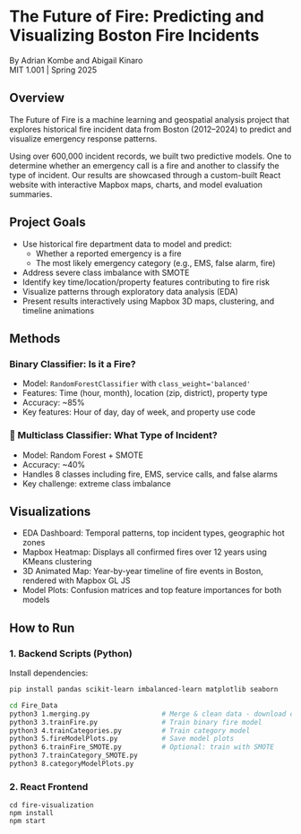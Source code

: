 # The Future of Fire: Predicting and Visualizing Boston Fire Incidents

By Adrian Kombe and Abigail Kinaro  
MIT 1.001 | Spring 2025

## Overview

The Future of Fire is a machine learning and geospatial analysis project that explores historical fire incident data from Boston (2012–2024) to predict and visualize emergency response patterns.

Using over 600,000 incident records, we built two predictive models. One to determine whether an emergency call is a fire and another to classify the type of incident. Our results are showcased through a custom-built React website with interactive Mapbox maps, charts, and model evaluation summaries.

##  Project Goals

- Use historical fire department data to model and predict:
  - Whether a reported emergency is a fire
  - The most likely emergency category (e.g., EMS, false alarm, fire)
- Address severe class imbalance with SMOTE
- Identify key time/location/property features contributing to fire risk
- Visualize patterns through exploratory data analysis (EDA)
- Present results interactively using Mapbox 3D maps, clustering, and timeline animations

## Methods

### Binary Classifier: Is it a Fire?
- Model: `RandomForestClassifier` with `class_weight='balanced'`
- Features: Time (hour, month), location (zip, district), property type
- Accuracy: ~85%
- Key features: Hour of day, day of week, and property use code

### 🔹 Multiclass Classifier: What Type of Incident?
- Model: Random Forest + SMOTE
- Accuracy: ~40%
- Handles 8 classes including fire, EMS, service calls, and false alarms
- Key challenge: extreme class imbalance


## Visualizations

- EDA Dashboard: Temporal patterns, top incident types, geographic hot zones
- Mapbox Heatmap: Displays all confirmed fires over 12 years using KMeans clustering
- 3D Animated Map: Year-by-year timeline of fire events in Boston, rendered with Mapbox GL JS
- Model Plots: Confusion matrices and top feature importances for both models

## How to Run

### 1. Backend Scripts (Python)

Install dependencies:
```bash
pip install pandas scikit-learn imbalanced-learn matplotlib seaborn

cd Fire_Data
python3 1.merging.py                  # Merge & clean data - download data from google drive link - too large to push on github
python3 3.trainFire.py                # Train binary fire model
python3 4.trainCategories.py          # Train category model
python3 5.fireModelPlots.py           # Save model plots
python3 6.trainFire_SMOTE.py          # Optional: train with SMOTE
python3 7.trainCategory_SMOTE.py
python3 8.categoryModelPlots.py
```

### 2. React Frontend

```
cd fire-visualization
npm install
npm start
```
